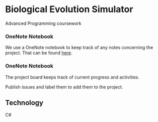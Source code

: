 # Biological Evolution Simulator
Advanced Programming coursework


### OneNote Notebook 
We use a OneNote notebook to keep track of any notes concerning the project. That can be found [here](https://1drv.ms/f/s!AvFOONsV_sCtwxydsecMMiaq0Nvv).

### OneNote Notebook 
The project board keeps track of current progress and activities. 

Publish issues and label them to add them to the project. 

## Technology
C# 
